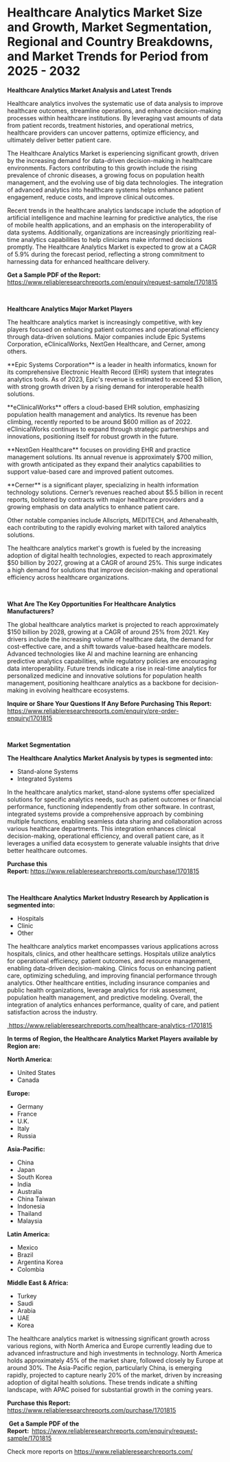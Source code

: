 <p><h1>Healthcare Analytics Market Size and Growth, Market Segmentation, Regional and Country Breakdowns, and Market Trends for Period from 2025 -  2032</h1></p><p><strong>Healthcare Analytics Market Analysis and Latest Trends</strong></p>
<p><p>Healthcare analytics involves the systematic use of data analysis to improve healthcare outcomes, streamline operations, and enhance decision-making processes within healthcare institutions. By leveraging vast amounts of data from patient records, treatment histories, and operational metrics, healthcare providers can uncover patterns, optimize efficiency, and ultimately deliver better patient care.</p><p>The Healthcare Analytics Market is experiencing significant growth, driven by the increasing demand for data-driven decision-making in healthcare environments. Factors contributing to this growth include the rising prevalence of chronic diseases, a growing focus on population health management, and the evolving use of big data technologies. The integration of advanced analytics into healthcare systems helps enhance patient engagement, reduce costs, and improve clinical outcomes.</p><p>Recent trends in the healthcare analytics landscape include the adoption of artificial intelligence and machine learning for predictive analytics, the rise of mobile health applications, and an emphasis on the interoperability of data systems. Additionally, organizations are increasingly prioritizing real-time analytics capabilities to help clinicians make informed decisions promptly. The Healthcare Analytics Market is expected to grow at a CAGR of 5.9% during the forecast period, reflecting a strong commitment to harnessing data for enhanced healthcare delivery.</p></p>
<p><strong>Get a Sample PDF of the Report:&nbsp;</strong> <a href="https://www.reliableresearchreports.com/enquiry/request-sample/1701815?utm_campaign=34&utm_medium=2&utm_source=Github&utm_content=ia&utm_term=03032025&utm_id=healthcare-analytics">https://www.reliableresearchreports.com/enquiry/request-sample/1701815</a></p>
<p>&nbsp;</p>
<p><strong>Healthcare Analytics Major Market Players</strong></p>
<p><p>The healthcare analytics market is increasingly competitive, with key players focused on enhancing patient outcomes and operational efficiency through data-driven solutions. Major companies include Epic Systems Corporation, eClinicalWorks, NextGen Healthcare, and Cerner, among others.</p><p>**Epic Systems Corporation** is a leader in health informatics, known for its comprehensive Electronic Health Record (EHR) system that integrates analytics tools. As of 2023, Epic's revenue is estimated to exceed $3 billion, with strong growth driven by a rising demand for interoperable health solutions.</p><p>**eClinicalWorks** offers a cloud-based EHR solution, emphasizing population health management and analytics. Its revenue has been climbing, recently reported to be around $600 million as of 2022. eClinicalWorks continues to expand through strategic partnerships and innovations, positioning itself for robust growth in the future.</p><p>**NextGen Healthcare** focuses on providing EHR and practice management solutions. Its annual revenue is approximately $700 million, with growth anticipated as they expand their analytics capabilities to support value-based care and improved patient outcomes.</p><p>**Cerner** is a significant player, specializing in health information technology solutions. Cerner’s revenues reached about $5.5 billion in recent reports, bolstered by contracts with major healthcare providers and a growing emphasis on data analytics to enhance patient care.</p><p>Other notable companies include Allscripts, MEDITECH, and Athenahealth, each contributing to the rapidly evolving market with tailored analytics solutions.</p><p>The healthcare analytics market's growth is fueled by the increasing adoption of digital health technologies, expected to reach approximately $50 billion by 2027, growing at a CAGR of around 25%. This surge indicates a high demand for solutions that improve decision-making and operational efficiency across healthcare organizations.</p></p>
<p>&nbsp;</p>
<p><strong>What Are The Key Opportunities For Healthcare Analytics Manufacturers?</strong></p>
<p><p>The global healthcare analytics market is projected to reach approximately $150 billion by 2028, growing at a CAGR of around 25% from 2021. Key drivers include the increasing volume of healthcare data, the demand for cost-effective care, and a shift towards value-based healthcare models. Advanced technologies like AI and machine learning are enhancing predictive analytics capabilities, while regulatory policies are encouraging data interoperability. Future trends indicate a rise in real-time analytics for personalized medicine and innovative solutions for population health management, positioning healthcare analytics as a backbone for decision-making in evolving healthcare ecosystems.</p></p>
<p><strong>Inquire or Share Your Questions If Any Before Purchasing This Report:</strong> <a href="https://www.reliableresearchreports.com/enquiry/pre-order-enquiry/1701815?utm_campaign=34&utm_medium=2&utm_source=Github&utm_content=ia&utm_term=03032025&utm_id=healthcare-analytics">https://www.reliableresearchreports.com/enquiry/pre-order-enquiry/1701815</a></p>
<p>&nbsp;</p>
<p><strong>Market Segmentation</strong></p>
<p><strong>The Healthcare Analytics Market Analysis by types is segmented into:</strong></p>
<p><ul><li>Stand-alone Systems</li><li>Integrated Systems</li></ul></p>
<p><p>In the healthcare analytics market, stand-alone systems offer specialized solutions for specific analytics needs, such as patient outcomes or financial performance, functioning independently from other software. In contrast, integrated systems provide a comprehensive approach by combining multiple functions, enabling seamless data sharing and collaboration across various healthcare departments. This integration enhances clinical decision-making, operational efficiency, and overall patient care, as it leverages a unified data ecosystem to generate valuable insights that drive better healthcare outcomes.</p></p>
<p><strong>Purchase this Report:&nbsp;</strong><a href="https://www.reliableresearchreports.com/purchase/1701815?utm_campaign=34&utm_medium=2&utm_source=Github&utm_content=ia&utm_term=03032025&utm_id=healthcare-analytics">https://www.reliableresearchreports.com/purchase/1701815</a></p>
<p>&nbsp;</p>
<p><strong>The Healthcare Analytics Market Industry Research by Application is segmented into:</strong></p>
<p><ul><li>Hospitals</li><li>Clinic</li><li>Other</li></ul></p>
<p><p>The healthcare analytics market encompasses various applications across hospitals, clinics, and other healthcare settings. Hospitals utilize analytics for operational efficiency, patient outcomes, and resource management, enabling data-driven decision-making. Clinics focus on enhancing patient care, optimizing scheduling, and improving financial performance through analytics. Other healthcare entities, including insurance companies and public health organizations, leverage analytics for risk assessment, population health management, and predictive modeling. Overall, the integration of analytics enhances performance, quality of care, and patient satisfaction across the industry.</p></p>
<p><a href="https://www.reliableresearchreports.com/healthcare-analytics-r1701815?utm_campaign=34&utm_medium=2&utm_source=Github&utm_content=ia&utm_term=03032025&utm_id=healthcare-analytics">&nbsp;https://www.reliableresearchreports.com/healthcare-analytics-r1701815</a></p>
<p><strong>In terms of Region, the Healthcare Analytics Market Players available by Region are:</strong></p>
<p>
    <p> <strong> North America: </strong>
        <ul>
            <li>United States</li>
            <li>Canada</li>
        </ul>
        </p> 
    <p> <strong> Europe: </strong>
        <ul>
            <li>Germany</li>
            <li>France</li>
            <li>U.K.</li>
            <li>Italy</li>
            <li>Russia</li>
        </ul>
        </p> 
    <p> <strong> Asia-Pacific: </strong>
        <ul>
            <li>China</li>
            <li>Japan</li>
            <li>South Korea</li>
            <li>India</li>
            <li>Australia</li>
            <li>China Taiwan</li>
            <li>Indonesia</li>
            <li>Thailand</li>
            <li>Malaysia</li>
        </ul>
        </p> 
    <p> <strong> Latin America: </strong>
        <ul>
            <li>Mexico</li>
            <li>Brazil</li>
            <li>Argentina Korea</li>
            <li>Colombia</li>
        </ul>
        </p> 
    <p> <strong> Middle East & Africa: </strong>
        <ul>
            <li>Turkey</li>
            <li>Saudi</li>
            <li>Arabia</li>
            <li>UAE</li>
            <li>Korea</li>
        </ul>
    </p>
    </p>
<p><p>The healthcare analytics market is witnessing significant growth across various regions, with North America and Europe currently leading due to advanced infrastructure and high investments in technology. North America holds approximately 45% of the market share, followed closely by Europe at around 30%. The Asia-Pacific region, particularly China, is emerging rapidly, projected to capture nearly 20% of the market, driven by increasing adoption of digital health solutions. These trends indicate a shifting landscape, with APAC poised for substantial growth in the coming years.</p></p>
<p><strong>Purchase this Report: </strong><a href="https://www.reliableresearchreports.com/purchase/1701815?utm_campaign=34&utm_medium=2&utm_source=Github&utm_content=ia&utm_term=03032025&utm_id=healthcare-analytics">https://www.reliableresearchreports.com/purchase/1701815</a></p>
<p>&nbsp;<strong>Get a Sample PDF of the Report:&nbsp;&nbsp;</strong><a href="https://www.reliableresearchreports.com/enquiry/request-sample/1701815?utm_campaign=34&utm_medium=2&utm_source=Github&utm_content=ia&utm_term=03032025&utm_id=healthcare-analytics">https://www.reliableresearchreports.com/enquiry/request-sample/1701815</a></p>
<p><strong></strong></p>
<p>Check more reports on <a href="https://www.reliableresearchreports.com/?utm_campaign=34&utm_medium=2&utm_source=Github&utm_content=ia&utm_term=03032025&utm_id=healthcare-analytics">https://www.reliableresearchreports.com/</a></p>